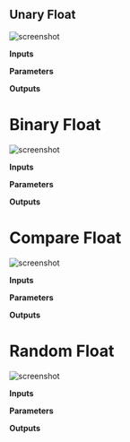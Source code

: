## Unary Float

![screenshot](img/unary-float.png#right)

**Inputs**

**Parameters**

**Outputs**

# Binary Float

![screenshot](img/binary-float.png#right)

**Inputs**

**Parameters**

**Outputs**

# Compare Float

![screenshot](img/compare-float.png#right)

**Inputs**

**Parameters**

**Outputs**

# Random Float

![screenshot](img/random-float.png#right)

**Inputs**

**Parameters**

**Outputs**
